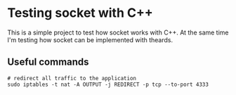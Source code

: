 # Testing socket with C++

This is a simple project to test how socket works with C++. At the same time I'm testing how socket can be implemented with theards.

## Useful commands

```
# redirect all traffic to the application
sudo iptables -t nat -A OUTPUT -j REDIRECT -p tcp --to-port 4333
```
